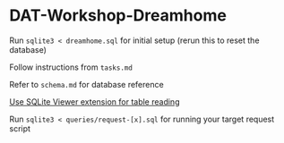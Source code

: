 # DAT-Workshop-Dreamhome

Run `sqlite3 < dreamhome.sql` for initial setup (rerun this to reset the database)

Follow instructions from `tasks.md`

Refer to `schema.md` for database reference

[Use SQLite Viewer extension for table reading](vscode:extension/qwtel.sqlite-viewer)

Run `sqlite3 < queries/request-[x].sql` for running your target request script
